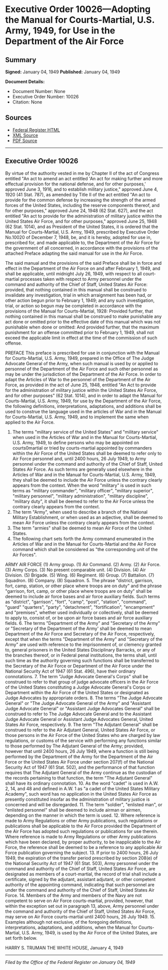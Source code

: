 # Executive Order 10026—Adopting the Manual for Courts-Martial, U.S. Army, 1949, for Use in the Department of the Air Force

## Summary

**Signed:** January 04, 1949
**Published:** January 04, 1949

**Document Details:**
- Document Number: None
- Executive Order Number: 10026
- Citation: None

## Sources
- [Federal Register HTML](https://www.presidency.ucsb.edu/documents/executive-order-10026-adopting-the-manual-for-courts-martial-us-army-1949-for-use-the)
- [XML Source](None)
- [PDF Source](None)

---

## Executive Order 10026

By virtue of the authority vested in me by Chapter II of the act of Congress entitled "An act to amend an act entitled 'An act for making further and more effectual provision for the national defense, and for other purposes,' approved June 3, 1916, and to establish military justice," approved June 4, 1920 (41 Stat. 787), as amended by Title II of the act entitled "An act to provide for the common defense by increasing the strength of the armed forces of the United States, including the reserve components thereof, and for other purposes," approved June 24, 1948 (62 Stat. 627), and the act entitled "An act to provide for the administration of military justice within the United States Air Force, and for other purposes," approved June 25, 1948 (62 Stat. 1014), and as President of the United States, it is ordered that the Manual for Courts-Martial, U.S. Army, 1949, prescribed by Executive Order No.10020 of December 7, 1948, be, and it is hereby, adopted for use in, prescribed for, and made applicable to, the Department of the Air Force for the government of all concerned, in accordance with the provisions of the attached Preface adapting the said manual for use in the Air Force.

The said manual and the provisions of the said Preface shall be in force and effect in the Department of the Air Force on and after February 1, 1949, and shall be applicable, until midnight July 26, 1949, with respect to all court-martial processes taken with respect to Army personnel under the command and authority of the Chief of Staff, United States Air Force: provided, that nothing contained in this manual shall be construed to invalidate any investigation, trial in which arraignment has been had, or other action begun prior to February 1, 1949; and any such investigation, trial, or action so begun may be completed in accordance with the provisions of the Manual for Courts-Martial, 1928: Provided further, that nothing contained in this manual shall be construed to make punishable any act done or omitted prior to the effective date of this manual which was not punishable when done or omitted: And provided further, that the maximum punishment for an offense committed prior to February 1, 1949, shall not exceed the applicable limit in effect at the time of the commission of such offense.

PREFACE
This preface is prescribed for use in conjunction with the Manual for Courts-Martial, U.S. Army, 1949, prepared in the Office of The Judge Advocate General of the Army, when such manual is used by or applied to personnel of the Department of the Air Force and such other personnel as may be under the jurisdiction of the Department of the Air Force. In order to adapt the Articles of War to the personnel of the Department of the Air Force, as provided in the act of June 25, 1948, entitled "An Act to provide for the administration of military justice within the United States Air Force, and for other purposes" (62 Stat. 1014), and in order to adapt the Manual for Courts-Martial, U.S. Army, 1949, for use by the Department of the Air Force, the following definitions, interpretations, adaptations, and additions shall be used to construe the language used in the articles of War and in the Manual for Courts-Martial, U.S. Army, 1949, and to implement the same when applied to the Air Force.
1. The terms "military service of the United States" and "military service" when used in the Articles of War and in the Manual for Courts-Martial, U.S. Army, 1949, to define persons who may be appointed on courts0martial or tried by courts-martial appointed by commanders within the Air Force of the United States shall be deemed to refer only to Air Force personnel and, until 2400 hours, 26 July 1949, to Army personnel under the command and authority of the Chief of Staff, United States Air Force. As such terms are generally used elsewhere in the Articles of War and in the Manual for Courts-Martial, U.S. Army, 1949, they shall be deemed to include the Air Force unless the contrary clearly appears from the context. When the word "military" is used in such terms as "military commander", "military officer", "military superior", "military personnel", "military administration", "military discipline", "military duty", it shall be deemed to refer to the Air Force unless the contrary clearly appears from the context.
2. The term "Army", when used to describe a branch of the National Military Establishment, or when used as an adjective, shall be deemed to mean Air Force unless the contrary clearly appears from the context.
3. The term "armies" shall be deemed to mean Air Force of the United States.
4. The following chart sets forth the Army command enumerated in the Articles of War and in the Manual for Courts-Martial and the Air Force command which shall be considered as "the corresponding unit of the Air Forces".

ARMY AIR FORCE
    (1) Army group. (1) Air Command.
    (2) Army. (2) Air Force.
    (3) Army Corps. (3) No present comparable unit.
    (4) Division. (4) Air Division.
    (5) Brigade. (5) Wing.
    (6) Regiment. (6) Group.
    (7) Battalion. (7) Squadron.
    (8) Company. (8) Squadron.
5. The phrase "district, garrison, fort, camp, station, or other place where troops are on duty" and the phrase "garrison, fort, camp, or other place where troops are on duty" shall be deemed to include air force bases and air force auxiliary fields. Such terms as "district", "garrison", "fort", "camp", "post", "station", "command", "guard" "quarters", "party", "detachment", "fortification", "encampment" and "premises", whether used individually or collectively, shall be deemed to apply to, consist of, or be upon air force bases and air force auxiliary fields.
6. The terms "Department of the Army" and "Secretary of the Army" or "Secretary of the Department of the Army' shall be deemed to mean Department of the Air Force and Secretary of the Air Force, respectively, except that when the terms "Department of the Army" and "Secretary of the Army" are used with reference to the imprisonment of, or clemency granted to, general prisoners in the United States Disciplinary Barracks, or any of the branches thereof, or in Federal penal institutions, the terms shall, until such time as the authority governing such functions shall be transferred to the Secretary of the Air Force or Department of the Air Force under the National Security Act of 1947 (61 Stat. 496), have their ordinary connotations.
7. The term "Judge Advocate General's Corps" shall be construed to refer to that group of judge advocate officers in the Air Force of the United States constituting a Judge Advocate General's Corps or Department within the Air Force of the United States or designated as Judge Advocates by appropriate orders.
8. The terms "The Judge Advocate General" or "The Judge Advocate General of the Army" and "Assistant Judge Advocate General" or "Assistant Judge Advocates General" shall be construed to refer to The Judge Advocate General and to the Assistant Judge Advocate General or Assistant Judge Advocates General, United States Air Force, respectively.
9. The term "The Adjutant General" shall be construed to refer to the Air Adjutant General, United States Air Force, or those persons in the Air Force of the United States who are charged by law regulations, or customs of the service with performing any functions similar to those performed by The Adjutant General of the Army; provided, however that until 2400 hours, 26 July 1949, where a function is still being performed by the Department of the Army for the Department of the Air Force or the United States Air Force under section 207(f) of the National Security Act of 1947 (61 Stat. 502), and the performance of that function requires that The Adjutant General of the Army continue as the custodian of the records pertaining to that function, the term "The Adjutant General" shall have its ordinary connotation.
10. As the word "cadet" is used in A.W. 2, 14, and 48 and defined in A.W. 1 as "a cadet of the United States Military Academy", such word has no application in the United States Air Force as presently constituted insofar as the administration of military justice is concerned and will be disregarded.
11. The term "soldier", "enlisted man", or "enlisted personnel" shall be deemed to include airman or airmen, depending on the manner in which the term is used.
12. Where reference is made to Army Regulations or other Army publications, such regulations or publications shall be applicable to the Air Force provided the Department of the Air Force has adopted such regulations or publications for use therein. Where reference is made to Army Regulations or other Army publications which have been declared, by proper authority, to be inapplicable to the Air Force, the reference shall be deemed to be a reference to any applicable Air Force publication governing the subject.
13. If prior to 2400 hours, 26 July 1949, the expiration of the transfer period prescribed by section 208(e) of the National Security Act of 1947 (61 Stat. 503), Army personnel under the command and authority of the Chief of Staff, United States Air Force, are designated as members of a court-martial, the record of trial shall include a certificate, signed by the adjutant, assistant adjutant, or other competent authority of the appointing command, indicating that such personnel are under the command and authority of the Chief of Staff, United States Air Force.
14. Members of the Army and members of the Navy are not competent to serve on Air Force courts-martial, provided, however, that within the exception set out in paragraph 13, above, Army personnel under the command and authority of the Chief of Staff, United States Air Force, may serve on Air Force courts-martial until 2400 hours, 26 July 1949.
15. Examples although not exclusive, of the foregoing definitions, interpretations, adaptations, and additions, when the Manual for Courts-Martial, U.S. Army, 1949, is used by the Air Force of the United States, are set forth below.

HARRY S. TRUMAN
THE WHITE HOUSE,
January 4, 1949

---

*Filed by the Office of the Federal Register on January 04, 1949*
